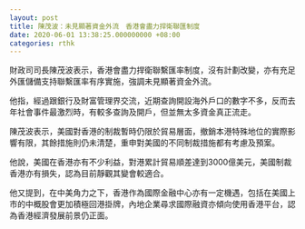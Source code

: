 ```yaml
---
layout: post
title: 陳茂波：未見顯著資金外流　香港會盡力捍衛聯匯制度
date: 2020-06-01 13:38:25.000000000 +08:00
categories: rthk
---
```


財政司司長陳茂波表示，香港會盡力捍衛聯繫匯率制度，沒有計劃改變，亦有充足外匯儲備支持聯繫匯率有序實施，強調未見顯著資金外流。

他指，經過跟銀行及財富管理界交流，近期查詢開設海外戶口的數字不多，反而去年社會事件最激烈時，有較多查詢及開戶，但並無太多資金真正流走。

陳茂波表示，美國對香港的制裁暫時仍限於貿易層面，撤銷本港特殊地位的實際影響有限，其餘措施則仍未清楚，重申對美國的不同制裁措施都有考慮及預案。

他說，美國在香港亦有不少利益，對港累計貿易順差達到3000億美元，美國制裁香港亦有損失，認為目前靜觀其變會較適合。

他又提到，在中美角力之下，香港作為國際金融中心亦有一定機遇，包括在美國上市的中概股會更加積極回港掛牌，內地企業尋求國際融資亦傾向使用香港平台，認為香港經濟發展前景仍正面。

